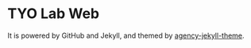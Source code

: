 # TYO Lab Web




It is powered by GitHub and Jekyll, and themed by [agency-jekyll-theme](http://y7kim.github.io/agency-jekyll-theme/).
